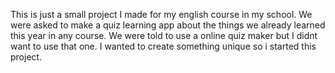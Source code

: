 This is just a small project I made for my english course in my school.
We were asked to make a quiz learning app about the things we already learned this year in any course.
We were told to use a online quiz maker but I didnt want to use that one.
I wanted to create something unique so i started this project.
